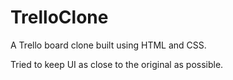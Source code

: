 # TrelloClone

A Trello board clone built using HTML and CSS. 

Tried to keep UI as close to the original as possible.
